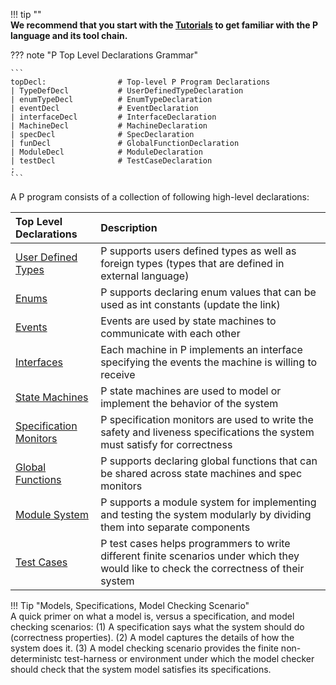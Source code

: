 !!! tip ""  
    **We recommend that you start with the [Tutorials](tutsoutline.md) to get familiar with
    the P language and its tool chain.**

??? note "P Top Level Declarations Grammar"

    ```
    topDecl:                # Top-level P Program Declarations
    | TypeDefDecl           # UserDefinedTypeDeclaration
    | enumTypeDecl          # EnumTypeDeclaration
    | eventDecl             # EventDeclaration
    | interfaceDecl         # InterfaceDeclaration
    | MachineDecl           # MachineDeclaration
    | specDecl              # SpecDeclaration
    | funDecl               # GlobalFunctionDeclaration
    | ModuleDecl            # ModuleDeclaration
    | testDecl              # TestCaseDeclaration
    ;
    ```

A P program consists of a collection of following high-level declarations:

|            Top Level Declarations            |                                                               Description                                                               |
|:--------------------------------------------|:---------------------------------------------------------------------------------------------------------------------------------------|
|  [User Defined Types](manual/datatypes.md)   |                  P supports users defined types as well as foreign types (types that are defined in external language)                  |
|         [Enums](manual/datatypes.md)         |                          P supports declaring enum values that can be used as int constants (update the link)                           |
|          [Events](manual/events.md)          |                                    Events are used by state machines to communicate with each other                                     |
|      [Interfaces](manual/interface.md)       |                    Each machine in P implements an interface specifying the events the machine is willing to receive                    |
|  [State Machines](manual/statemachines.md)   |                               P state machines are used to model or implement the behavior of the system                                |
| [Specification Monitors](manual/monitors.md) |        P specification monitors are used to write the safety and liveness specifications the system must satisfy for correctness        |
|   [Global Functions](manual/functions.md)    |                    P supports declaring global functions that can be shared across state machines and spec monitors                     |
|   [Module System](manual/modulesystem.md)    |         P supports a module system for implementing and testing the system modularly by dividing them into separate components          |
|      [Test Cases](manual/testcases.md)       | P test cases helps programmers to write different finite scenarios under which they would like to check the correctness of their system |

!!! Tip "Models, Specifications, Model Checking Scenario"  
    A quick primer on what a model
    is, versus a specification, and model checking scenarios: (1) A specification says what
    the system should do (correctness properties). (2) A model captures the details of how the
    system does it. (3) A model checking scenario provides the finite non-deterministc
    test-harness or environment under which the model checker should check that the system
    model satisfies its specifications.
